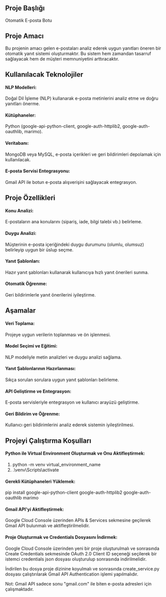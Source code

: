## Proje Başlığı

Otomatik E-posta Botu

## Proje Amacı

Bu projenin amacı gelen e-postaları analiz ederek uygun yanıtları öneren bir otomatik yanıt sistemi oluşturmaktır. Bu sistem hem zamandan tasarruf sağlayacak hem de müşteri memnuniyetini arttıracaktır.

## Kullanılacak Teknolojiler

#### NLP Modelleri:
Doğal Dil İşleme (NLP) kullanarak e-posta metinlerini analiz etme ve doğru yanıtları önerme.
#### Kütüphaneler:
Python (google-api-python-client, google-auth-httplib2, google-auth-oauthlib, marimo).
#### Veritabanı:
MongoDB veya MySQL, e-posta içerikleri ve geri bildirimleri depolamak için kullanılacak.
#### E-posta Servisi Entegrasyonu:
Gmail API ile botun e-posta alışverişini sağlayacak entegrasyon.

## Proje Özellikleri

#### Konu Analizi:
E-postaların ana konularını (sipariş, iade, bilgi talebi vb.) belirleme.
#### Duygu Analizi:
Müşterinin e-posta içeriğindeki duygu durumunu (olumlu, olumsuz) belirleyip uygun bir üslup seçme.
#### Yanıt Şablonları:
Hazır yanıt şablonları kullanarak kullanıcıya hızlı yanıt önerileri sunma.
#### Otomatik Öğrenme:
Geri bildirimlerle yanıt önerilerini iyileştirme.

## Aşamalar

#### Veri Toplama:
Projeye uygun verilerin toplanması ve ön işlenmesi.
#### Model Seçimi ve Eğitimi:
NLP modeliyle metin analizleri ve duygu analizi sağlama.
#### Yanıt Şablonlarının Hazırlanması:
Sıkça sorulan sorulara uygun yanıt şablonları belirleme.
#### API Geliştirme ve Entegrasyon:
E-posta servisleriyle entegrasyon ve kullanıcı arayüzü geliştirme.
#### Geri Bildirim ve Öğrenme:
Kullanıcı geri bildirimlerini analiz ederek sistemin iyileştirilmesi.

## Projeyi Çalıştırma Koşulları

#### Python ile Virtual Environment Oluşturmak ve Onu Aktifleştirmek:
1) python -m venv virtual_environment_name
2) .\venv\Scripts\activate
#### Gerekli Kütüphaneleri Yüklemek:
pip install google-api-python-client google-auth-httplib2 google-auth-oauthlib marimo
#### Gmail API'yi Aktifleştirmek:
Google Cloud Console üzerinden APIs & Services sekmesine geçilerek Gmail API bulunmalı ve aktifleştirilmelidir.
#### Proje Oluşturmak ve Credentials Dosyasını İndirmek:
Google Cloud Console üzerinden yeni bir proje oluşturulmalı ve sonrasında Create Credentials sekmesinde OAuth 2.0 Client ID seçeneği seçilerek bir istemci credentials json dosyası oluşturulup sonrasında indirilmelidir.

İndirilen bu dosya proje dizinine koyulmalı ve sonrasında create_service.py dosyası çalıştırılarak Gmail API Authentication işlemi yapılmalıdır.

Not: Gmail API sadece sonu "gmail.com" ile biten e-posta adresleri için çalışmaktadır.
